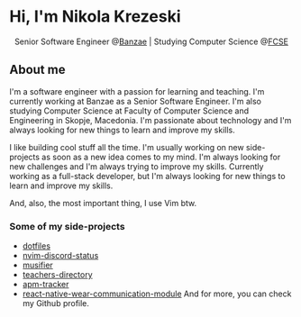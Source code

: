 # Hi, I'm Nikola Krezeski
<p style="text-align: center;">Senior Software Engineer @<a href ="https://www.linkedin.com/company/banzae/mycompany">Banzae</a> | Studying Computer Science @<a href="https://finki.ukim.mk">FCSE</a></p>

## About me
I'm a software engineer with a passion for learning and teaching. I'm currently working at Banzae as a Senior Software Engineer. I'm also studying Computer Science at Faculty of Computer Science and Engineering in Skopje, Macedonia. I'm passionate about technology and I'm always looking for new things to learn and improve my skills.

I like building cool stuff all the time. I'm usually working on new side-projects as soon as a new idea comes to my mind. I'm always looking for new challenges and I'm always trying to improve my skills.
Currently working as a full-stack developer, but I'm always looking for new things to learn and improve my skills.

And, also, the most important thing, I use Vim btw.

### Some of my side-projects
- [dotfiles](https://github.com/circles-00/dotfiles)
- [nvim-discord-status](https://github.com/circles-00/nvim-discord-status)
- [musifier](https://github.com/circles-00/musifier)
- [teachers-directory](https://github.com/circles-00/teachers_directory)
- [apm-tracker](https://github.com/circles-00/apm-tracker)
- [react-native-wear-communication-module](https://github.com/circles-00/react-native-wear-communication-module)
And for more, you can check my Github profile.

